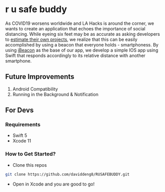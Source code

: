# r u safe buddy
As COVID19 worsens worldwide and LA Hacks is around the corner, we wants to create an application that echoes the importance of social distancing. While eyeing six feet may be as accurate as asking developers to [estimate their own projects](http://improvingwetware.com/pages/WhenEstimateIsWrong), we realize that this can be easily accomplished by using a beacon that everyone holds - smartphoness. By using [iBeacon](https://developer.apple.com/ibeacon/) as the base of our app, we develop a simple IOS app using Swift that responds accordingly to its relative distance with another smartphone.

## Future Improvements
1. Android Compatibility
2. Running in the Background & Notification

## For Devs
### Requirements
* Swift 5
* Xcode 11

### How to Get Started?
* Clone this repos
```bash
git clone https://github.com/daviddeng8/RUSAFEBUDDY.git
```

* Open in Xcode and you are good to go!
